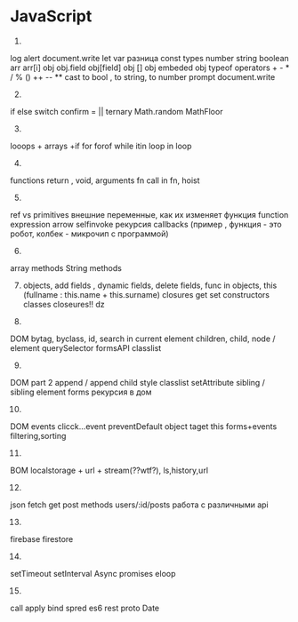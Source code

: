 # JavaScript

1.
log alert document.write let var разница const types number string boolean arr arr[i] obj obj.field obj[field] obj [] obj embeded obj typeof operators + - * / % () ++ -- ** cast to bool , to string, to number prompt  document.write

2.
if else switch confirm = || ternary Math.random MathFloor

3.
looops + arrays +if for forof while itin loop in loop

4.
functions return , void, arguments fn call in fn, hoist

5.
ref vs primitives внешние переменные, как их изменяет функция
  function expression arrow selfinvoke
 рекурсия callbacks (пример , функция - это робот, колбек - микрочип с программой)

6.
array methods
  String methods

7.
    objects, add fields , dynamic fields, delete fields, func in objects, this (fullname : this.name + this.surname) closures get set constructors classes
 closeures!!
    dz


8.
DOM bytag, byclass, id, search in current element children, child, node / element querySelector formsAPI classlist

9.
DOM part 2
 append / append child style classlist setAttribute sibling /  sibling element forms рекурсия в дом

10.
DOM events
  clicck...event preventDefault object taget this forms+events filtering,sorting

11.
BOM localstorage + url + stream(??wtf?), ls,history,url

12.
json
fetch get post methods users/:id/posts работа с различными api

13.
firebase firestore

14.
setTimeout setInterval Async promises eloop

15.
call apply bind spred es6 rest proto Date
